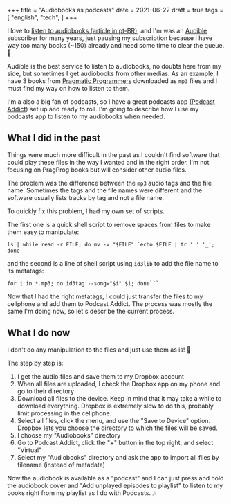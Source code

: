 +++
title = "Audiobooks as podcasts"
date = 2021-06-22
draft = true
tags = [
    "english",
    "tech",
]
+++

I love to [listen to audiobooks (article in pt-BR)](/audiobooks), and I'm was an
[Audible](https://audible.com) subscriber for many years, just pausing my
subscription because I have way too many books (~150) already and need some time
to clear the queue. 🙂

Audible is the best service to listen to audiobooks, no doubts here from my
side, but sometimes I get audiobooks from other medias. As an example, I have 3
books from [Pragmatic Programmers](https://pragprog.com/categories/audio-books/)
downloaded as `mp3` files and I must find my way on how to listen to them.

I'm a also a big fan of podcasts, so I have a great podcasts app ([Podcast
Addict](https://podcastaddict.com/)) set up and ready to roll. I'm going to
describe how I use my podcasts app to listen to my audiobooks when needed.

## What I did in the past

Things were much more difficult in the past as I couldn't find software that
could play these files in the way I wanted and in the right order. I'm not
focusing on PragProg books but will consider other audio files.

The problem was the difference between the `mp3` audio tags and the file name.
Sometimes the tags and the file names were different and the software usually
lists tracks by tag and not a file name.

To quickly fix this problem, I had my own set of scripts.

The first one is a quick shell script to remove spaces from files to make them
easy to manipulate:

```
ls | while read -r FILE; do mv -v "$FILE" `echo $FILE | tr ' ' '_'; done
```

and the second is a line of shell script using `id3lib` to add the file name to its metatags:

```
for i in *.mp3; do id3tag --song="$i" $i; done```
```

Now that I had the right metatags, I could just transfer the files to my
cellphone and add them to Podcast Addict. The process was mostly the same I'm
doing now, so let's describe the current process.

## What I do now

I don't do any manipulation to the files and just use them as is! 🙂

The step by step is:

1. I get the audio files and save them to my Dropbox account
1. When all files are uploaded, I check the Dropbox app on my phone and go to
   their directory
1. Download all files to the device. Keep in mind that it may take a while to
   download everything. Dropbox is extremely slow to do this, probably limit
   processing in the cellphone.
1. Select all files, click the menu, and use the "Save to Device" option.
   Dropbox lets you choose the directory to which the files will be saved.
1. I choose my "Audiobooks" directory
1. Go to Podcast Addict, click the "+" button in the top right, and select "Virtual"
1. Select my "Audiobooks" directory and ask the app to import all files by filename (instead of metadata)

Now the audiobook is available as a "podcast" and I can just press and hold the
audiobook cover and "Add unplayed episodes to playlist" to listen to my books
right from my playlist as I do with Podcasts. 🎶
